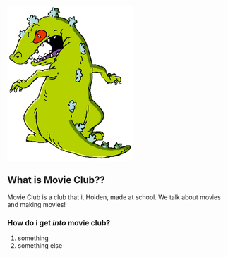 ![Viacom International Inc.](images/reptar.png)

## What is Movie Club??

Movie Club is a club that i, Holden, made at school. We talk about movies and making movies!

### How do i get *into* movie club?

1. something
2. something else

```© holden
